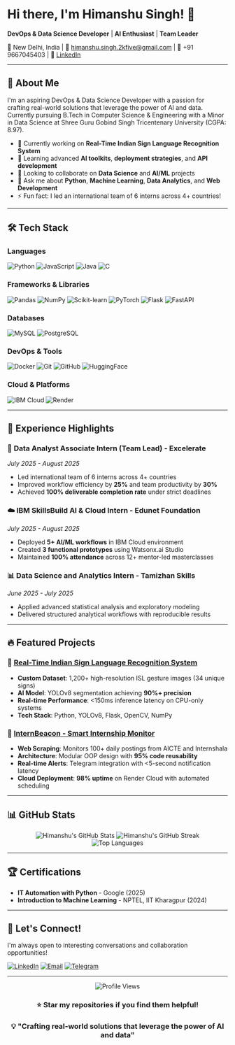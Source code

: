 # Hi there, I'm Himanshu Singh! 👋

**DevOps & Data Science Developer** | **AI Enthusiast** | **Team Leader**

📍 New Delhi, India | 📧 himanshu.singh.2kfive@gmail.com | 📱 +91 9667045403 | 💼 [LinkedIn](https://linkedin.com/in/himanshu-singh-35040128a)

---

## 🚀 About Me

I'm an aspiring DevOps & Data Science Developer with a passion for crafting real-world solutions that leverage the power of AI and data. Currently pursuing B.Tech in Computer Science & Engineering with a Minor in Data Science at Shree Guru Gobind Singh Tricentenary University (CGPA: 8.97).

- 🔭 Currently working on **Real-Time Indian Sign Language Recognition System**
- 🌱 Learning advanced **AI toolkits**, **deployment strategies**, and **API development**
- 👯 Looking to collaborate on **Data Science** and **AI/ML** projects
- 💬 Ask me about **Python**, **Machine Learning**, **Data Analytics**, and **Web Development**
- ⚡ Fun fact: I led an international team of 6 interns across 4+ countries!

---

## 🛠️ Tech Stack

### Languages
![Python](https://img.shields.io/badge/Python-3776AB?style=for-the-badge&logo=python&logoColor=white)
![JavaScript](https://img.shields.io/badge/JavaScript-F7DF1E?style=for-the-badge&logo=javascript&logoColor=black)
![Java](https://img.shields.io/badge/Java-ED8B00?style=for-the-badge&logo=java&logoColor=white)
![C](https://img.shields.io/badge/C-00599C?style=for-the-badge&logo=c&logoColor=white)

### Frameworks & Libraries
![Pandas](https://img.shields.io/badge/Pandas-150458?style=for-the-badge&logo=pandas&logoColor=white)
![NumPy](https://img.shields.io/badge/NumPy-013243?style=for-the-badge&logo=numpy&logoColor=white)
![Scikit-learn](https://img.shields.io/badge/Scikit--learn-F7931E?style=for-the-badge&logo=scikit-learn&logoColor=white)
![PyTorch](https://img.shields.io/badge/PyTorch-EE4C2C?style=for-the-badge&logo=pytorch&logoColor=white)
![Flask](https://img.shields.io/badge/Flask-000000?style=for-the-badge&logo=flask&logoColor=white)
![FastAPI](https://img.shields.io/badge/FastAPI-009688?style=for-the-badge&logo=fastapi&logoColor=white)

### Databases
![MySQL](https://img.shields.io/badge/MySQL-4479A1?style=for-the-badge&logo=mysql&logoColor=white)
![PostgreSQL](https://img.shields.io/badge/PostgreSQL-316192?style=for-the-badge&logo=postgresql&logoColor=white)

### DevOps & Tools
![Docker](https://img.shields.io/badge/Docker-2496ED?style=for-the-badge&logo=docker&logoColor=white)
![Git](https://img.shields.io/badge/Git-F05032?style=for-the-badge&logo=git&logoColor=white)
![GitHub](https://img.shields.io/badge/GitHub-181717?style=for-the-badge&logo=github&logoColor=white)
![HuggingFace](https://img.shields.io/badge/🤗%20Hugging%20Face-FFD21E?style=for-the-badge)

### Cloud & Platforms
![IBM Cloud](https://img.shields.io/badge/IBM%20Cloud-1261FE?style=for-the-badge&logo=ibm&logoColor=white)
![Render](https://img.shields.io/badge/Render-46E3B7?style=for-the-badge&logo=render&logoColor=white)

---

## 💼 Experience Highlights

### 🏢 **Data Analyst Associate Intern (Team Lead)** - Excelerate
*July 2025 - August 2025*
- Led international team of 6 interns across 4+ countries
- Improved workflow efficiency by **25%** and team productivity by **30%**
- Achieved **100% deliverable completion rate** under strict deadlines

### ☁️ **IBM SkillsBuild AI & Cloud Intern** - Edunet Foundation
*July 2025 - August 2025*
- Deployed **5+ AI/ML workflows** in IBM Cloud environment
- Created **3 functional prototypes** using Watsonx.ai Studio
- Maintained **100% attendance** across 12+ mentor-led masterclasses

### 📊 **Data Science and Analytics Intern** - Tamizhan Skills
*June 2025 - July 2025*
- Applied advanced statistical analysis and exploratory modeling
- Delivered structured analytical workflows with reproducible results

---

## 🔥 Featured Projects

### 🤟 [Real-Time Indian Sign Language Recognition System](https://github.com/HimanshuSingh-966)
- **Custom Dataset**: 1,200+ high-resolution ISL gesture images (34 unique signs)
- **AI Model**: YOLOv8 segmentation achieving **90%+ precision**
- **Real-time Performance**: <150ms inference latency on CPU-only systems
- **Tech Stack**: Python, YOLOv8, Flask, OpenCV, NumPy

### 📱 [InternBeacon - Smart Internship Monitor](https://t.me/InternBeacon)
- **Web Scraping**: Monitors 100+ daily postings from AICTE and Internshala
- **Architecture**: Modular OOP design with **95% code reusability**
- **Real-time Alerts**: Telegram integration with <5-second notification latency
- **Cloud Deployment**: **98% uptime** on Render Cloud with automated scheduling

---

## 📊 GitHub Stats

<div align="center">
  <img src="https://github-readme-stats.vercel.app/api?username=HimanshuSingh-966&show_icons=true&theme=radical&hide_border=true" alt="Himanshu's GitHub Stats" />
  <img src="https://github-readme-streak-stats.herokuapp.com/?user=HimanshuSingh-966&theme=radical&hide_border=true" alt="Himanshu's GitHub Streak" />
</div>

<div align="center">
  <img src="https://github-readme-stats.vercel.app/api/top-langs/?username=HimanshuSingh-966&layout=compact&theme=radical&hide_border=true" alt="Top Languages" />
</div>

---

## 🏆 Certifications

- **IT Automation with Python** - Google (2025)
- **Introduction to Machine Learning** - NPTEL, IIT Kharagpur (2024)

---

## 🤝 Let's Connect!

I'm always open to interesting conversations and collaboration opportunities!

[![LinkedIn](https://img.shields.io/badge/LinkedIn-0077B5?style=for-the-badge&logo=linkedin&logoColor=white)](https://linkedin.com/in/himanshu-singh-35040128a)
[![Email](https://img.shields.io/badge/Email-D14836?style=for-the-badge&logo=gmail&logoColor=white)](mailto:himanshu.singh.2kfive@gmail.com)
[![Telegram](https://img.shields.io/badge/Telegram-2CA5E0?style=for-the-badge&logo=telegram&logoColor=white)](https://t.me/InternBeacon)

---

<div align="center">
  <img src="https://komarev.com/ghpvc/?username=HimanshuSingh-966&color=blueviolet&style=flat-square&label=Profile+Views" alt="Profile Views" />
</div>

<div align="center">
  
### ⭐ Star my repositories if you find them helpful!
### 💡 "Crafting real-world solutions that leverage the power of AI and data"

</div>
